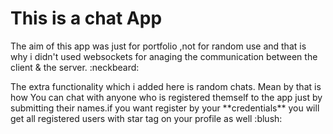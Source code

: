 # This is a chat App <br>
<p>
    The aim of this app was just for portfolio ,not for random use and that is why i didn't used
    websockets for anaging the communication between the client & the server. :neckbeard:</p>
The extra functionality which i added here is random chats. Mean by that is how You can chat with 
anyone who is registered themself to the app just by submitting their names.if you want register by
your **credentials** you will get all registered users with star tag on your profile as well :blush:

   
